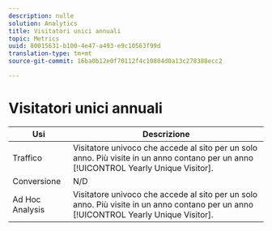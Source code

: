 ```yaml
---
description: nulle
solution: Analytics
title: Visitatori unici annuali
topic: Metrics
uuid: 80015631-b100-4e47-a493-e9c10563f99d
translation-type: tm+mt
source-git-commit: 16ba0b12e0f70112f4c10804d0a13c278388ecc2

---
```



# Visitatori unici annuali

| Usi | Descrizione |
|---|---|
| Traffico | Visitatore univoco che accede al sito per un solo anno. Più visite in un anno contano per un anno [!UICONTROL Yearly Unique Visitor]. |
| Conversione | N/D |
| Ad Hoc Analysis | Visitatore univoco che accede al sito per un solo anno. Più visite in un anno contano per un anno [!UICONTROL Yearly Unique Visitor]. |

